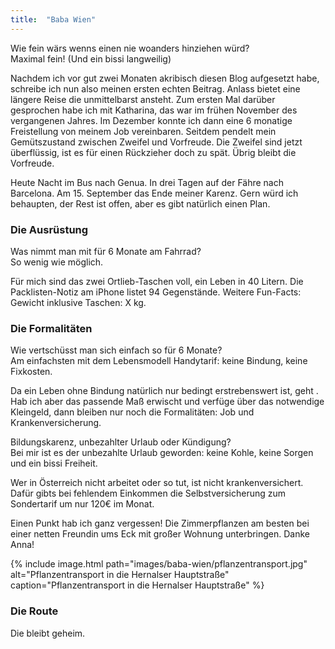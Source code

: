 ```yaml
---
title:  "Baba Wien"
---
```


Wie fein wärs wenns einen nie woanders hinziehen würd?\
Maximal fein! (Und ein bissi langweilig)

Nachdem ich vor gut zwei Monaten akribisch diesen Blog aufgesetzt habe, schreibe ich nun also meinen ersten echten Beitrag.
Anlass bietet eine längere Reise die unmittelbarst ansteht.
Zum ersten Mal darüber gesprochen habe ich mit Katharina, das war im frühen November des vergangenen Jahres.
Im Dezember konnte ich dann eine 6 monatige Freistellung von meinem Job vereinbaren.
Seitdem pendelt mein Gemütszustand zwischen Zweifel und Vorfreude.
Die Zweifel sind jetzt überflüssig, ist es für einen Rückzieher doch zu spät. Übrig bleibt die Vorfreude.

Heute Nacht im Bus nach Genua.
In drei Tagen auf der Fähre nach Barcelona.
Am 15. September das Ende meiner Karenz.
Gern würd ich behaupten, der Rest ist offen, aber es gibt natürlich einen Plan.

### Die Ausrüstung

Was nimmt man mit für 6 Monate am Fahrrad?\
So wenig wie möglich.

Für mich sind das zwei Ortlieb-Taschen voll, ein Leben in 40 Litern.
Die Packlisten-Notiz am iPhone listet 94 Gegenstände.
Weitere Fun-Facts: Gewicht inklusive Taschen: X kg.


### Die Formalitäten

Wie vertschüsst man sich einfach so für 6 Monate?\
Am einfachsten mit dem Lebensmodell Handytarif: keine Bindung, keine Fixkosten.

Da ein Leben ohne Bindung natürlich nur bedingt erstrebenswert ist, geht .
Hab ich aber das passende Maß erwischt und verfüge über das notwendige Kleingeld, dann bleiben nur noch die Formalitäten: Job und Krankenversicherung.

Bildungskarenz, unbezahlter Urlaub oder Kündigung?\
Bei mir ist es der unbezahlte Urlaub geworden: keine Kohle, keine Sorgen und ein bissi Freiheit.

Wer in Österreich nicht arbeitet oder so tut, ist nicht krankenversichert.
Dafür gibts bei fehlendem Einkommen die Selbstversicherung zum Sondertarif um nur 120€ im Monat.

Einen Punkt hab ich ganz vergessen!
Die Zimmerpflanzen am besten bei einer netten Freundin ums Eck mit großer Wohnung unterbringen.
Danke Anna!

{% include image.html path="images/baba-wien/pflanzentransport.jpg" alt="Pflanzentransport in die Hernalser Hauptstraße" caption="Pflanzentransport in die Hernalser Hauptstraße" %}

### Die Route

Die bleibt geheim.
